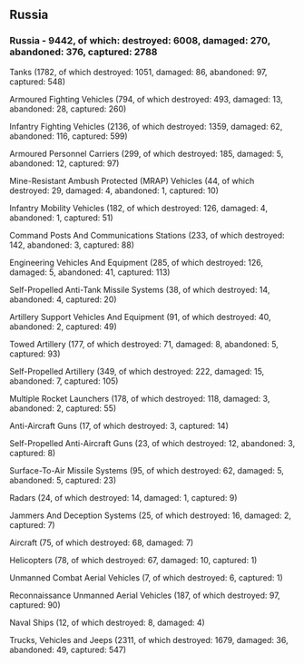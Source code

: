 
 
 ## Russia
 
 ### Russia - 9442, of which: destroyed: 6008, damaged: 270, abandoned: 376, captured: 2788

 

 

 Tanks (1782, of which destroyed: 1051, damaged: 86, abandoned: 97, captured: 548)

 Armoured Fighting Vehicles (794, of which destroyed: 493, damaged: 13, abandoned: 28, captured: 260)

 Infantry Fighting Vehicles (2136, of which destroyed: 1359, damaged: 62, abandoned: 116, captured: 599)

 Armoured Personnel Carriers (299, of which destroyed: 185, damaged: 5, abandoned: 12, captured: 97)

 Mine-Resistant Ambush Protected (MRAP) Vehicles (44, of which destroyed: 29, damaged: 4, abandoned: 1, captured: 10)

 Infantry Mobility Vehicles (182, of which destroyed: 126, damaged: 4, abandoned: 1, captured: 51)

 Command Posts And Communications Stations (233, of which destroyed: 142, abandoned: 3, captured: 88)

 Engineering Vehicles And Equipment (285, of which destroyed: 126, damaged: 5, abandoned: 41, captured: 113)

 Self-Propelled Anti-Tank Missile Systems (38, of which destroyed: 14, abandoned: 4, captured: 20)

 Artillery Support Vehicles And Equipment (91, of which destroyed: 40, abandoned: 2, captured: 49)

 Towed Artillery (177, of which destroyed: 71, damaged: 8, abandoned: 5, captured: 93)

 Self-Propelled Artillery (349, of which destroyed: 222, damaged: 15, abandoned: 7, captured: 105)

 Multiple Rocket Launchers (178, of which destroyed: 118, damaged: 3, abandoned: 2, captured: 55)

 Anti-Aircraft Guns (17, of which destroyed: 3, captured: 14)

 Self-Propelled Anti-Aircraft Guns (23, of which destroyed: 12, abandoned: 3, captured: 8)

 Surface-To-Air Missile Systems (95, of which destroyed: 62, damaged: 5, abandoned: 5, captured: 23)

 Radars (24, of which destroyed: 14, damaged: 1, captured: 9)

 Jammers And Deception Systems (25, of which destroyed: 16, damaged: 2, captured: 7)

 Aircraft (75, of which destroyed: 68, damaged: 7)

 Helicopters (78, of which destroyed: 67, damaged: 10, captured: 1)

 Unmanned Combat Aerial Vehicles (7, of which destroyed: 6, captured: 1)

 Reconnaissance Unmanned Aerial Vehicles (187, of which destroyed: 97, captured: 90)

 Naval Ships (12, of which destroyed: 8, damaged: 4)

 Trucks, Vehicles and Jeeps (2311, of which destroyed: 1679, damaged: 36, abandoned: 49, captured: 547)


